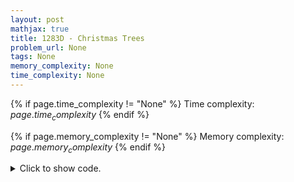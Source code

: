 ```yaml
---
layout: post
mathjax: true
title: 1283D - Christmas Trees
problem_url: None
tags: None
memory_complexity: None
time_complexity: None
---
```




{% if page.time_complexity != "None" %}
Time complexity: ${{ page.time_complexity }}$
{% endif %}

{% if page.memory_complexity != "None" %}
Memory complexity: ${{ page.memory_complexity }}$
{% endif %}

<details>
<summary>
<p style="display:inline">Click to show code.</p>
</summary>
```cpp
{% raw %}
using namespace std;
using ll = long long;
using vi = vector<int>;
pair<ll, vi> msbfs(vi const &sources, int limit)
{
    vector<pair<int, int>> order;
    set<int> visited;
    queue<pair<int, int>> frontier;
    for (auto source : sources)
    {
        frontier.push({source, 0});
        visited.insert(source);
    }
    while ((int)order.size() < limit and not frontier.empty())
    {
        auto [i, dist] = frontier.front();
        frontier.pop();
        for (auto j : {i - 1, i + 1})
        {
            if (visited.find(j) == visited.end())
            {
                order.emplace_back(dist + 1, j);
                frontier.push({j, dist + 1});
                visited.insert(j);
                if ((int)order.size() == limit)
                    break;
            }
        }
    }
    ll ans = 0;
    vi x;
    for (auto [dist, i] : order)
    {
        ans += dist;
        x.push_back(i);
    }
    return {ans, x};
}
int main(void)
{
    int n, m;
    vi sources;
    cin >> n >> m;
    sources.resize(n);
    for (auto &source : sources)
        cin >> source;
    auto [ans, x] = msbfs(sources, m);
    cout << ans << endl;
    for_each(x.begin(), x.end(), [](int const &xi) { cout << xi << " "; }),
        cout << endl;
    return 0;
}

{% endraw %}
```
</details>

